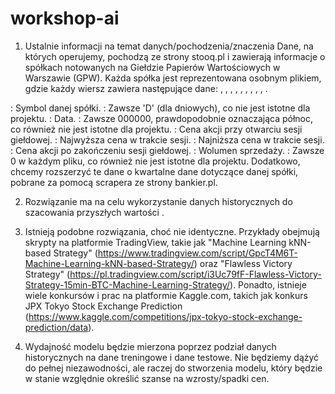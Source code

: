 # workshop-ai

1. Ustalnie informacji na temat danych/pochodzenia/znaczenia
Dane, na których operujemy, pochodzą ze strony stooq.pl i zawierają informacje o spółkach notowanych na Giełdzie Papierów Wartościowych w Warszawie (GPW). Każda spółka jest reprezentowana osobnym plikiem, gdzie każdy wiersz zawiera następujące dane: <TICKER>, <PER>, <DATE>, <TIME>, <OPEN>, <HIGH>, <LOW>, <CLOSE>, <VOL>, <OPENINT>.

<TICKER>: Symbol danej spółki.
<PER>: Zawsze 'D' (dla dniowych), co nie jest istotne dla projektu.
<DATE>: Data.
<TIME>: Zawsze 000000, prawdopodobnie oznaczająca północ, co również nie jest istotne dla projektu.
<OPEN>: Cena akcji przy otwarciu sesji giełdowej.
<HIGH>: Najwyższa cena w trakcie sesji.
<LOW>: Najniższa cena w trakcie sesji.
<CLOSE>: Cena akcji po zakończeniu sesji giełdowej.
<VOL>: Wolumen sprzedaży.
<OPENINT>: Zawsze 0 w każdym pliku, co również nie jest istotne dla projektu.
Dodatkowo, chcemy rozszerzyć te dane o kwartalne dane dotyczące danej spółki, pobrane za pomocą scrapera ze strony bankier.pl.

2. Rozwiązanie ma na celu wykorzystanie danych historycznych do szacowania przyszłych wartości <CLOSE>.

3. Istnieją podobne rozwiązania, choć nie identyczne. Przykłady obejmują skrypty na platformie TradingView, takie jak "Machine Learning kNN-based Strategy" (https://www.tradingview.com/script/GpcT4M6T-Machine-Learning-kNN-based-Strategy/) oraz "Flawless Victory Strategy" (https://pl.tradingview.com/script/i3Uc79fF-Flawless-Victory-Strategy-15min-BTC-Machine-Learning-Strategy/). Ponadto, istnieje wiele konkursów i prac na platformie Kaggle.com, takich jak konkurs JPX Tokyo Stock Exchange Prediction (https://www.kaggle.com/competitions/jpx-tokyo-stock-exchange-prediction/data).

4. Wydajność modelu będzie mierzona poprzez podział danych historycznych na dane treningowe i dane testowe. Nie będziemy dążyć do pełnej niezawodności, ale raczej do stworzenia modelu, który będzie w stanie względnie określić szanse na wzrosty/spadki cen.
